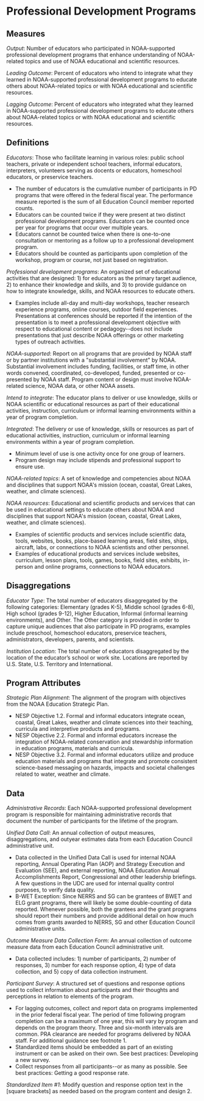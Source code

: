 # Professional Development Programs

## Measures

*Output*: Number of educators who participated in NOAA-supported professional development programs that enhance understanding of NOAA-related topics and use of NOAA educational and scientific resources.

*Leading Outcome*: Percent of educators who intend to integrate what they learned in NOAA-supported professional development programs to educate others about NOAA-related topics or with NOAA educational and scientific resources.

*Lagging Outcome*: Percent of educators who integrated what they learned in NOAA-supported professional development programs to educate others about NOAA-related topics or with NOAA educational and scientific resources.

## Definitions

*Educators*: Those who facilitate learning in various roles: public school teachers, private or independent school teachers, informal educators, interpreters, volunteers serving as docents or educators, homeschool educators, or preservice teachers. 
* The number of educators is the cumulative number of participants in PD programs that were offered in the federal fiscal year. The performance measure reported is the sum of all Education Council member reported counts.
* Educators can be counted twice if they were present at two distinct professional development programs. Educators can be counted once per year for programs that occur over multiple years.
* Educators cannot be counted twice when there is one-to-one consultation or mentoring as a follow up to a professional development program.
* Educators should be counted as participants upon completion of the workshop, program or course, not just based on registration.

*Professional development programs*: An organized set of educational activities that are designed: 1) for educators as the primary target audience, 2) to enhance their knowledge and skills, and 3) to provide guidance on how to integrate knowledge, skills, and NOAA resources to educate others.
* Examples include all-day and multi-day workshops, teacher research experience programs, online courses, outdoor field experiences. Presentations at conferences should be reported if the intention of the presentation is to meet a professional development objective with respect to educational content or pedagogy--does not include presentations that just describe NOAA offerings or other marketing types of outreach activities. 

*NOAA-supported*: Report on all programs that are provided by NOAA staff or by partner institutions with a "substantial involvement" by NOAA. Substantial involvement includes funding, facilities, or staff time, in other words convened, coordinated, co-developed, funded, presented or co-presented by NOAA staff. Program content or design must involve NOAA-related science, NOAA data, or other NOAA assets.

*Intend to integrate*: The educator plans to deliver or use knowledge, skills or NOAA scientific or educational resources as part of their educational activities, instruction, curriculum or informal learning environments within a year of program completion.

*Integrated*: The delivery or use of knowledge, skills or resources as part of educational activities, instruction, curriculum or informal learning environments within a year of program completion. 
* Minimum level of use is one activity once for one group of learners. 
* Program design may include stipends and professional support to ensure use. 

*NOAA-related topics*: A set of knowledge and competencies about NOAA and disciplines that support NOAA's mission (ocean, coastal, Great Lakes, weather, and climate sciences). 

*NOAA resources*: Educational and scientific products and services that can be used in educational settings to educate others about NOAA and disciplines that support NOAA's mission (ocean, coastal, Great Lakes, weather, and climate sciences). 
* Examples of scientific products and services include scientific data, tools, websites, books, place-based learning areas, field sites, ships, aircraft, labs, or connections to NOAA scientists and other personnel.
* Examples of educational products and services include websites, curriculum, lesson plans, tools, games, books, field sites, exhibits, in-person and online programs, connections to NOAA educators.

## Disaggregations
*Educator Type*: The total number of educators disaggregated by the following categories: Elementary (grades K-5), Middle school (grades 6-8), High school (grades 9-12), Higher Education, Informal (informal learning environments), and Other. The Other category is provided in order to capture unique audiences that also participate in PD programs, examples include preschool, homeschool educators, preservice teachers, administrators, developers, parents, and scientists. 

*Institution Location*: The total number of educators disaggregated by the location of the educator’s school or work site. Locations are reported by U.S. State, U.S. Territory and International. 

## Program Attributes
*Strategic Plan Alignment*: The alignment of the program with objectives from the NOAA Education Strategic Plan. 
* NESP Objective 1.2. Formal and informal educators integrate ocean, coastal, Great Lakes, weather and climate sciences into their teaching, curricula and interpretive products and programs.
* NESP Objective 2.2. Formal and informal educators increase the integration of NOAA-related conservation and stewardship information in education programs, materials and curricula.
* NESP Objective 3.2. Formal and informal educators utilize and produce education materials and programs that integrate and promote consistent science-based messaging on hazards, impacts and societal challenges related to water, weather and climate.

## Data
*Administrative Records*: Each NOAA-supported professional development program is responsible for maintaining administrative records that document the number of participants for the lifetime of the program.

*Unified Data Call*: An annual collection of output measures, disaggregations, and outyear estimates data from each Education Council administrative unit.
* Data collected in the Unified Data Call is used for internal NOAA reporting, Annual Operating Plan (AOP) and Strategy Execution and Evaluation (SEE), and external reporting, NOAA Education Annual Accomplishments Report, Congressional and other leadership briefings. A few questions in the UDC are used for internal quality control purposes, to verify data quality. 
* B-WET Exception: Since NERRS and SG can be grantees of BWET and ELG grant programs, there will likely be some double-counting of data reported. Whenever possible, both the grantees and the grant programs should report their numbers and provide additional detail on how much comes from grants awarded to NERRS, SG and other Education Council administrative units.  

*Outcome Measure Data Collection Form*: An annual collection of outcome measure data from each Education Council administrative unit.
* Data collected includes: 1) number of participants, 2) number of responses, 3) number for each response option, 4) type of data collection, and 5) copy of data collection instrument.

*Participant Survey*: A structured set of questions and response options used to collect information about participants and their thoughts and perceptions in relation to elements of the program. 
* For lagging outcomes, collect and report data on programs implemented in the prior federal fiscal year. The period of time following program completion can be a maximum of one year, this will vary by program and depends on the program theory. Three and six-month intervals are common. PRA clearance are needed for programs delivered by NOAA staff. For additional guidance see footnote 1.
* Standardized items should be embedded as part of an existing instrument or can be asked on their own. See best practices: Developing a new survey.
* Collect responses from all participants--or as many as possible. See best practices: Getting a good response rate.

*Standardized Item #1*: Modify question and response option text in the [square brackets] as needed based on the program content and design 2. 
